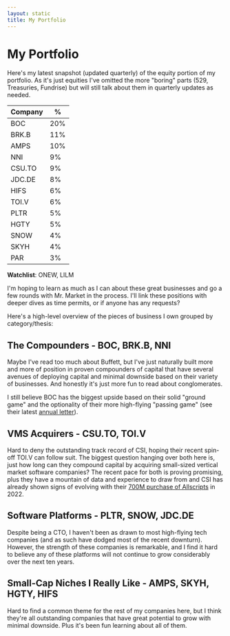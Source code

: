 ```yaml
---
layout: static
title: My Portfolio
---
```


# My Portfolio

Here's my latest snapshot (updated quarterly) of the equity portion of my portfolio.  As it's just equities I've omitted the more "boring" parts (529, Treasuries, Fundrise) but will still talk about them in quarterly updates as needed.

<table>
    <thead>
        <tr><th>Company</th><th>%</th></tr>
	</thead>
	<tbody>
	    <tr><td>BOC</td><td>20%</td></tr>
	    <tr><td>BRK.B</td><td>11%</td></tr>
        <tr><td>AMPS</td><td>10%</td></tr>
	    <tr><td>NNI</td><td>9%</td></tr>
	    <tr><td>CSU.TO</td><td>9%</td></tr>
	    <tr><td>JDC.DE</td><td>8%</td></tr>
        <tr><td>HIFS</td><td>6%</td></tr>
        <tr><td>TOI.V</td><td>6%</td></tr>
        <tr><td>PLTR</td><td>5%</td></tr>
	    <tr><td>HGTY</td><td>5%</td></tr>
        <tr><td>SNOW</td><td>4%</td></tr>
        <tr><td>SKYH</td><td>4%</td></tr>
        <tr><td>PAR</td><td>3%</td></tr>
    </tbody>
</table>

**Watchlist**: ONEW, LILM

I'm hoping to learn as much as I can about these great businesses and go a few rounds with Mr. Market in the process.  I'll link these positions with deeper dives as time permits, or if anyone has any requests?

Here's a high-level overview of the pieces of business I own grouped by category/thesis:

## The Compounders - BOC, BRK.B, NNI

Maybe I've read too much about Buffett, but I've just naturally built more and more of position in proven compounders of capital that have several avenues of deploying capital and minimal downside based on their variety of businesses.  And honestly it's just more fun to read about conglomerates.  

I still believe BOC has the biggest upside based on their solid "ground game" and the optionality of their more high-flying "passing game" (see their latest [annual letter](https://s29.q4cdn.com/675306481/files/doc_financials/2021/ar/2021-Annual-Letter.pdf)).

## VMS Acquirers - CSU.TO, TOI.V

Hard to deny the outstanding track record of CSI, hoping their recent spin-off TOI.V can follow suit.  The biggest question hanging over both here is, just how long can they compound capital by acquiring small-sized vertical market software companies?  The recent pace for both is proving promising, plus they have a mountain of data and experience to draw from and CSI has already shown signs of evolving with their [700M purchase of Allscripts](https://twitter.com/Teemacsj/status/1499378195287756802) in 2022.

## Software Platforms - PLTR, SNOW, JDC.DE

Despite being a CTO, I haven't been as drawn to most high-flying tech companies (and as such have dodged most of the recent downturn).  However, the strength of these companies is remarkable, and I find it hard to believe any of these platforms will not continue to grow considerably over the next ten years.

## Small-Cap Niches I Really Like - AMPS, SKYH, HGTY, HIFS

Hard to find a common theme for the rest of my companies here, but I think they're all outstanding companies that have great potential to grow with minimal downside.  Plus it's been fun learning about all of them.
